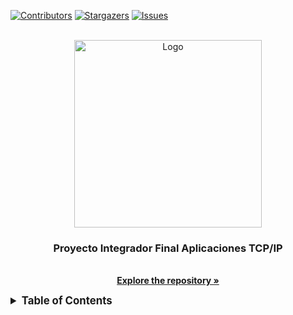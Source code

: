 [![Contributors][contributors-shield]][contributors-url]
[![Stargazers][stars-shield]][stars-url]
[![Issues][issues-shield]][issues-url]



<!-- PROJECT LOGO -->
<br />
<div align="center">
  <a href="https://github.com/danunziata/Aplicaciones_TCP_IP">
    <img src="images/tcpip.png" alt="Logo" width="300" height="300">
  </a>

  <h3 align="center">Proyecto Integrador Final Aplicaciones TCP/IP</h3>

  <p align="center">
    <br />
    <a href="https://github.com/danunziata/Aplicaciones_TCP_IP"><strong>Explore the repository »</strong></a>
    <br />
  </p>
</div>


<!-- TABLE OF CONTENTS -->
<details>
  <summary style="font-size: 1.2em; font-weight: bold;">Table of Contents</summary>
  <ol style="list-style-type: none; padding-left: 1em;">
    <li style="margin-top: 0.5em;">
      <a href="about" style="text-decoration: none; color: #2c3e50; font-weight: bold;">Sobre este proyecto</a>
      <ul style="list-style-type: disc; padding-left: 1.5em;">
        <li><a href="about/#introduccion" style="text-decoration: none; color: #3498db;">Introducción</a></li>
        <li>
          <a href="about/#marco-teorico" style="text-decoration: none; color: #3498db;">Marco Teórico</a>
          <ul style="list-style-type: circle; padding-left: 1.5em;">
            <li><a href="about/#internet-of-things-iot" style="text-decoration: none; color: #2980b9;">Internet of Things</a></li>
            <li><a href="about/#mqtt-message-queuing-telemetry-transport" style="text-decoration: none; color: #2980b9;">MQTT</a></li>
          </ul>
        </li>
        <li><a href="about/#componentes-del-proyecto" style="text-decoration: none; color: #3498db;">Componentes</a></li>
        <li><a href="about/#finalidad-del-proyecto" style="text-decoration: none; color: #3498db;">Finalidad</a></li>
        <li><a href="about/#arquitectura-del-sistema" style="text-decoration: none; color: #3498db;">Arquitectura</a></li>
        <li><a href="about/#estructura-del-proyecto" style="text-decoration: none; color: #3498db;">Estructura</a></li>
      </ul>
    </li>
    <li style="margin-top: 0.5em;">
      <a href="getting_started" style="text-decoration: none; color: #2c3e50; font-weight: bold;">Getting Started</a>
      <ul style="list-style-type: disc; padding-left: 1.5em;">
        <li><a href="getting_started/#prerequisites" style="text-decoration: none; color: #3498db;">Prerequisites</a></li>
        <li><a href="getting_started/#installation" style="text-decoration: none; color: #3498db;">Installation</a></li>
      </ul>
    </li>
    <li style="margin-top: 0.5em;"><a href="intro_server" style="text-decoration: none; color: #2c3e50; font-weight: bold;">Introducción al servidor</a></li>
    <li style="margin-top: 0.5em;"><a href="docker" style="text-decoration: none; color: #2c3e50; font-weight: bold;">Docker Compose</a></li>
    <li style="margin-top: 0.5em;"><a href="emqx" style="text-decoration: none; color: #2c3e50; font-weight: bold;">EMQX</a></li>
    <li style="margin-top: 0.5em;"><a href="telegraf" style="text-decoration: none; color: #2c3e50; font-weight: bold;">Telegraf</a></li>
    <li style="margin-top: 0.5em;"><a href="conf_seguridad" style="text-decoration: none; color: #2c3e50; font-weight: bold;">Seguridad EMQX</a></li>
    <li style="margin-top: 0.5em;"><a href="influxdb" style="text-decoration: none; color: #2c3e50; font-weight: bold;">Influx DB</a></li>
    <li style="margin-top: 0.5em;"><a href="grafana" style="text-decoration: none; color: #2c3e50; font-weight: bold;">Grafana</a></li>
    <li style="margin-top: 0.5em;"><a href="Streamlit" style="text-decoration: none; color: #2c3e50; font-weight: bold;">Streamlit</a></li>
  </ol>
</details>
<!-- End of Table of Contents -->


<!-- MARKDOWN LINKS & IMAGES -->
<!-- https://www.markdownguide.org/basic-syntax/#reference-style-links -->

[contributors-shield]: https://img.shields.io/github/contributors/othneildrew/Best-README-Template.svg?style=for-the-badge
[contributors-url]: https://github.com/danunziata/Aplicaciones_TCP_IP/graphs/contributors
[stars-shield]: https://img.shields.io/github/stars/othneildrew/Best-README-Template.svg?style=for-the-badge
[stars-url]: https://github.com/danunziata/Aplicaciones_TCP_IP/stargazers
[issues-shield]: https://img.shields.io/github/issues/othneildrew/Best-README-Template.svg?style=for-the-badge
[issues-url]: https://github.com/danunziata/Aplicaciones_TCP_IP/issues
[product-screenshot]: images/screenshot.png
[Next.js]: https://img.shields.io/badge/next.js-000000?style=for-the-badge&logo=nextdotjs&logoColor=white
[Next-url]: https://nextjs.org/
[React.js]: https://img.shields.io/badge/React-20232A?style=for-the-badge&logo=react&logoColor=61DAFB
[React-url]: https://reactjs.org/
[Vue.js]: https://img.shields.io/badge/Vue.js-35495E?style=for-the-badge&logo=vuedotjs&logoColor=4FC08D
[Vue-url]: https://vuejs.org/
[Angular.io]: https://img.shields.io/badge/Angular-DD0031?style=for-the-badge&logo=angular&logoColor=white
[Angular-url]: https://angular.io/
[Svelte.dev]: https://img.shields.io/badge/Svelte-4A4A55?style=for-the-badge&logo=svelte&logoColor=FF3E00
[Svelte-url]: https://svelte.dev/
[Laravel.com]: https://img.shields.io/badge/Laravel-FF2D20?style=for-the-badge&logo=laravel&logoColor=white
[Laravel-url]: https://laravel.com
[Bootstrap.com]: https://img.shields.io/badge/Bootstrap-563D7C?style=for-the-badge&logo=bootstrap&logoColor=white
[Bootstrap-url]: https://getbootstrap.com
[JQuery.com]: https://img.shields.io/badge/jQuery-0769AD?style=for-the-badge&logo=jquery&logoColor=white
[JQuery-url]: https://jquery.com 
